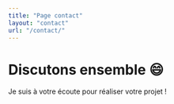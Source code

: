 ```yaml
---
title: "Page contact"
layout: "contact"
url: "/contact/"
---
```



# Discutons ensemble :smile:
Je suis à votre écoute pour réaliser votre projet !